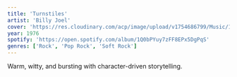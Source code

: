 ```yaml
---
title: 'Turnstiles'
artist: 'Billy Joel'
cover: 'https://res.cloudinary.com/acp/image/upload/v1754686799/Music/1b198264-a6ee-4aaf-a63f-f8a6272945d3.png'
year: 1976
spotify: 'https://open.spotify.com/album/1Q0bPYuy7zFF8EPx5DgPqS'
genres: ['Rock', 'Pop Rock', 'Soft Rock']
---
```


Warm, witty, and bursting with character-driven storytelling.
